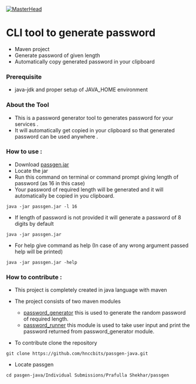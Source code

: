 [![MasterHead](https://github.com/prafullashekhar/passgen-java/blob/master/Individual%20Submissions/Prafulla%20Shekhar/images/pass1.png)](https://github.com/prafullashekhar)

# CLI tool to generate password
 - Maven project
 - Generate password of given length
 - Automatically copy generated password in your clipboard


### Prerequisite
- java-jdk and proper setup of JAVA_HOME environment
      
      
### About the Tool
- This is a password generator tool to generates password for your services .
- It will automatically get copied in your clipboard so that generated password can be used anywhere .


### How to use :
- Download [passgen.jar](https://github.com/prafullashekhar/passgen-java/blob/master/Individual%20Submissions/Prafulla%20Shekhar/passgen.jar)
- Locate the jar
- Run this command on terminal or command prompt giving length of password (as 16 in this case)
- Your password of required length will be generated and it will automatically be copied in you clipboard.
```
java -jar passgen.jar -l 16
```

- If length of password is not provided it will generate a password of 8 digits by default
```
java -jar passgen.jar
```

- For help give command as help (In case of any wrong argument passed help will be printed)
```
java -jar passgen.jar -help
```

### How to contribute :
- This project is completely created in java language with maven
- The project consists of two maven modules
    - [password_generator](https://github.com/prafullashekhar/passgen-java/tree/master/Individual%20Submissions/Prafulla%20Shekhar/password_generator)  this is used to generate the random password of required length.
    - [password_runner](https://github.com/prafullashekhar/passgen-java/tree/master/Individual%20Submissions/Prafulla%20Shekhar/password_runner) this module is used to take user input and print the password returned from password_generator module.

- To contribute clone the repository
```
git clone https://github.com/hnccbits/passgen-java.git
```
- Locate passgen
```
cd pasgen-java/Individual Submissions/Prafulla Shekhar/passgen
```
